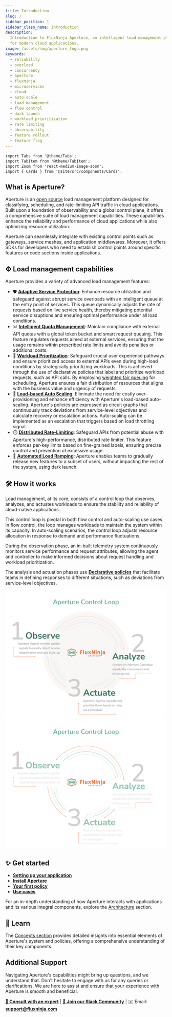 ```yaml
---
title: Introduction
slug: /
sidebar_position: 1
sidebar_class_name: introduction
description:
  Introduction to FluxNinja Aperture, an intelligent load management platform
  for modern cloud applications.
image: /assets/img/aperture_logo.png
keywords:
  - reliability
  - overload
  - concurrency
  - aperture
  - fluxninja
  - microservices
  - cloud
  - auto-scale
  - load management
  - flow control
  - dark launch
  - workload prioritization
  - rate limiting
  - observability
  - feature rollout
  - feature flag
---
```


```mdx-code-block
import Tabs from '@theme/Tabs';
import TabItem from '@theme/TabItem';
import Zoom from 'react-medium-image-zoom';
import { Cards } from '@site/src/components/Cards';
```

<!-- vale off -->

## What is Aperture?

<!-- vale on -->

Aperture is an [open source](https://github.com/fluxninja/aperture) load
management platform designed for classifying, scheduling, and rate-limiting API
traffic in cloud applications. Built upon a foundation of observability and a
global control plane, it offers a comprehensive suite of load management
capabilities. These capabilities enhance the reliability and performance of
cloud applications while also optimizing resource utilization.

Aperture can seamlessly integrate with existing control points such as gateways,
service meshes, and application middlewares. Moreover, it offers SDKs for
developers who need to establish control points around specific features or code
sections inside applications.

## ⚙️ Load management capabilities

Aperture provides a variety of advanced load management features:

- 🛡️
  [**Adaptive Service Protection**](./use-cases/service-protection/protection.md):
  Enhance resource utilization and safeguard against abrupt service overloads
  with an intelligent queue at the entry point of services. This queue
  dynamically adjusts the rate of requests based on live service health, thereby
  mitigating potential service disruptions and ensuring optimal performance
  under all load conditions.
- 📊
  [**Intelligent Quota Management**](./use-cases/quota-scheduler/quota-scheduler.md):
  Maintain compliance with external API quotas with a global token bucket and
  smart request queuing. This feature regulates requests aimed at external
  services, ensuring that the usage remains within prescribed rate limits and
  avoids penalties or additional costs.
- 🎯
  [**Workload Prioritization**](./use-cases/service-protection/prioritization.md):
  Safeguard crucial user experience pathways and ensure prioritized access to
  external APIs even during high-load conditions by strategically prioritizing
  workloads. This is achieved through the use of declarative policies that label
  and prioritize workload requests, such as API calls. By employing
  [weighted fair queuing](https://en.wikipedia.org/wiki/Weighted_fair_queueing)
  for scheduling, Aperture ensures a fair distribution of resources that aligns
  with the business value and urgency of requests.
- 🔀 [**Load-based Auto Scaling**](./use-cases/auto-scale/auto-scale.md):
  Eliminate the need for costly over-provisioning and enhance efficiency with
  Aperture's load-based auto-scaling. Aperture's policies are expressed as
  circuit graphs that continuously track deviations from service-level
  objectives and calculate recovery or escalation actions. Auto-scaling can be
  implemented as an escalation that triggers based on load throttling signal.
- ⏱️
  [**Distributed Rate-Limiting**](./use-cases/rate-limiting/rate-limiting.md):
  Safeguard APIs from potential abuse with Aperture's high-performance,
  distributed rate limiter. This feature enforces per-key limits based on
  fine-grained labels, ensuring precise control and prevention of excessive
  usage.
- 🚀
  [**Automated Load Ramping**](./use-cases/feature-rollout/feature-rollout.md):
  Aperture enables teams to gradually release new features to a subset of users,
  without impacting the rest of the system, using dark launch.

## 🛠️ How it works

Load management, at its core, consists of a control loop that observes,
analyzes, and actuates workloads to ensure the stability and reliability of
cloud-native applications.

This control loop is pivotal in both flow control and auto-scaling use cases. In
flow control, the loop manages workloads to maintain the system within its
capacity. In auto-scaling scenarios, the control loop adjusts resource
allocation in response to demand and performance fluctuations.

During the observation phase, an in-built telemetry system continuously monitors
service performance and request attributes, allowing the agent and controller to
make informed decisions about request handling and workload prioritization.

The analysis and actuation phases use
[**Declarative policies**](./concepts/policy/policy.md) that facilitate teams in
defining responses to different situations, such as deviations from
service-level objectives.

![Aperture Control Loop](assets/img/oaalight.png#gh-light-mode-only)
![Aperture Control Loop](assets/img/oaadark.png#gh-dark-mode-only)

## ✨ Get started

- [**Setting up your application**](/get-started/setting-up-application/setting-up-application.md)
- [**Install Aperture**](/get-started/installation/installation.md)
- [**Your first policy**](/get-started/policies/policies.md)
- [**Use cases**](/use-cases/use-cases.md)

For an in-depth understanding of how Aperture interacts with applications and
its various integral components, explore the
[Architecture](/architecture/architecture.md) section.

## 📖 Learn

The [Concepts section](/concepts/concepts.md) provides detailed insights into
essential elements of Aperture's system and policies, offering a comprehensive
understanding of their key components.

## Additional Support

Navigating Aperture's capabilities might bring up questions, and we understand
that. Don't hesitate to engage with us for any queries or clarifications. We are
here to assist and ensure that your experience with Aperture is smooth and
beneficial.

<!-- vale off -->

[**💬 Consult with an expert**](https://calendly.com/desaijai/fluxninja-meeting)
|
[**👥 Join our Slack Community**](https://join.slack.com/t/fluxninja-aperture/shared_invite/zt-1vm2t2yjb-AG8rzKkB5TpPmqihJB6YYw)
| ✉️ Email: [**support@fluxninja.com**](mailto:support@fluxninja.com)

<!-- vale on -->
